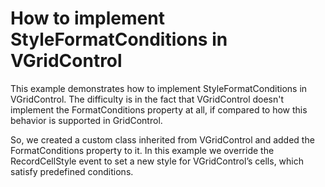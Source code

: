 # How to implement StyleFormatConditions in VGridControl


<p>This example demonstrates how to implement StyleFormatConditions in VGridControl. The difficulty is in the fact that VGridControl doesn't implement the FormatConditions property at all, if compared to how this behavior is supported in GridControl. </p><p>So, we created a custom class inherited from VGridControl and added the FormatConditions property to it. In this example we override the RecordCellStyle event to set a new style for VGridControl’s cells, which satisfy predefined conditions.</p>

<br/>


